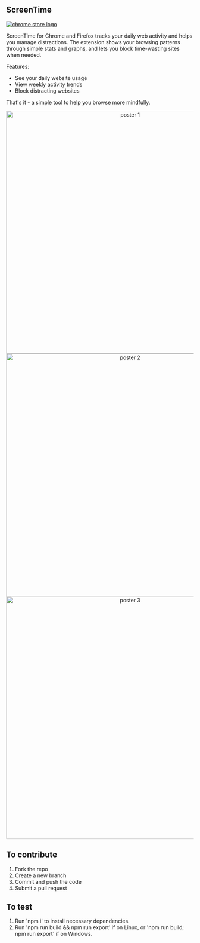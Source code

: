 ## ScreenTime
[![chrome store logo](https://developer.chrome.com/static/docs/webstore/branding/image/UV4C4ybeBTsZt43U4xis.png)](https://chrome.google.com/webstore/detail/screentime/gachmghamoanlighmiebamagipmhdphl)

ScreenTime for Chrome and Firefox tracks your daily web activity and helps you manage distractions. The extension shows your browsing patterns through simple stats and graphs, and lets you block time-wasting sites when needed.

Features:
- See your daily website usage
- View weekly activity trends
- Block distracting websites

That's it - a simple tool to help you browse more mindfully.

<p align="center">
    <img src="./public/chromestore/poster1.png" alt="poster 1" width="650"/>
    <img src="./public/chromestore/poster2.png" alt="poster 2" width="650"/>
    <img src="./public/chromestore/poster3.png" alt="poster 3" width="650"/>
</p>

## To contribute
1. Fork the repo
2. Create a new branch
3. Commit and push the code
4. Submit a pull request

## To test
1. Run 'npm i' to install necessary dependencies.
2. Run 'npm run build && npm run export' if on Linux, or 'npm run build; npm run export' if on Windows.
